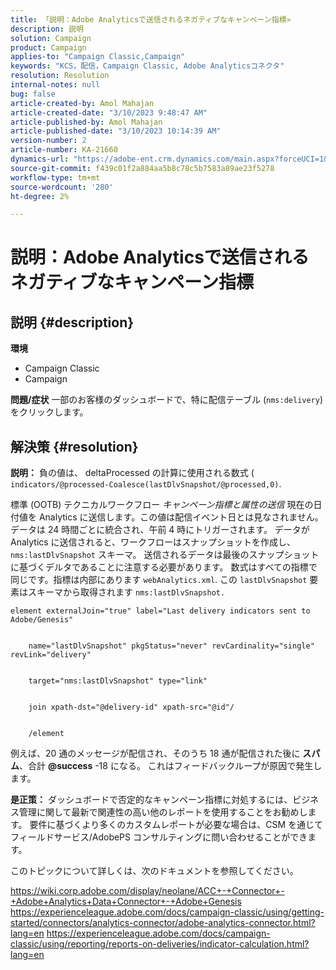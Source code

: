 ```yaml
---
title: 「説明：Adobe Analyticsで送信されるネガティブなキャンペーン指標»
description: 説明
solution: Campaign
product: Campaign
applies-to: "Campaign Classic,Campaign"
keywords: "KCS，配信，Campaign Classic, Adobe Analyticsコネクタ"
resolution: Resolution
internal-notes: null
bug: false
article-created-by: Amol Mahajan
article-created-date: "3/10/2023 9:48:47 AM"
article-published-by: Amol Mahajan
article-published-date: "3/10/2023 10:14:39 AM"
version-number: 2
article-number: KA-21660
dynamics-url: "https://adobe-ent.crm.dynamics.com/main.aspx?forceUCI=1&pagetype=entityrecord&etn=knowledgearticle&id=41f1a0bd-28bf-ed11-83ff-6045bd006268"
source-git-commit: f439c01f2a884aa5b8c78c5b7583a89ae23f5278
workflow-type: tm+mt
source-wordcount: '280'
ht-degree: 2%

---
```


# 説明：Adobe Analyticsで送信されるネガティブなキャンペーン指標

## 説明 {#description}

<b>環境</b>
- Campaign Classic
- Campaign



<b>問題/症状</b>
一部のお客様のダッシュボードで、特に配信テーブル (`nms:delivery`) をクリックします。


## 解決策 {#resolution}

<b>説明：</b>
負の値は、 deltaProcessed の計算に使用される数式 ( `indicators/@processed-Coalesce(lastDlvSnapshot/@processed,0)`.

標準 (OOTB) テクニカルワークフロー *キャンペーン指標と属性の送信* 現在の日付値を Analytics に送信します。この値は配信イベント日とは見なされません。 データは 24 時間ごとに統合され、午前 4 時にトリガーされます。 データが Analytics に送信されると、ワークフローはスナップショットを作成し、 `nms:lastDlvSnapshot` スキーマ。 送信されるデータは最後のスナップショットに基づくデルタであることに注意する必要があります。 数式はすべての指標で同じです。指標は内部にあります `webAnalytics.xml`. この `lastDlvSnapshot` 要素はスキーマから取得されます `nms:lastDlvSnapshot.`




```
element externalJoin="true" label="Last delivery indicators sent to Adobe/Genesis"


    name="lastDlvSnapshot" pkgStatus="never" revCardinality="single" revLink="delivery"


    target="nms:lastDlvSnapshot" type="link"


    join xpath-dst="@delivery-id" xpath-src="@id"/


    /element
```


例えば、20 通のメッセージが配信され、そのうち 18 通が配信された後に <b>スパム</b>、合計 <b>@success</b> -18 になる。 これはフィードバックループが原因で発生します。

<b>是正策：</b>
ダッシュボードで否定的なキャンペーン指標に対処するには、ビジネス管理に関して最新で関連性の高い他のレポートを使用することをお勧めします。 要件に基づくより多くのカスタムレポートが必要な場合は、CSM を通じてフィールドサービス/AdobePS コンサルティングに問い合わせることができます。

このトピックについて詳しくは、次のドキュメントを参照してください。

https://wiki.corp.adobe.com/display/neolane/ACC+-+Connector+-+Adobe+Analytics+Data+Connector+-+Adobe+Genesis https://experienceleague.adobe.com/docs/campaign-classic/using/getting-started/connectors/analytics-connector/adobe-analytics-connector.html?lang=en https://experienceleague.adobe.com/docs/campaign-classic/using/reporting/reports-on-deliveries/indicator-calculation.html?lang=en
